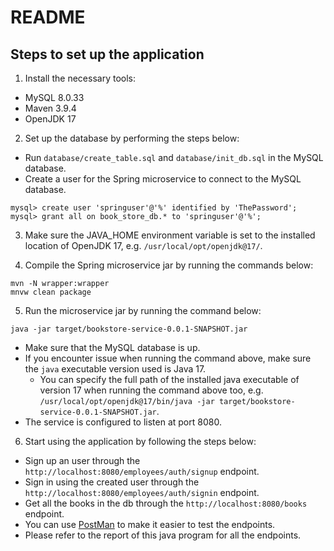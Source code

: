 # README
## Steps to set up the application
1. Install the necessary tools:
* MySQL 8.0.33
* Maven 3.9.4
* OpenJDK 17

2. Set up the database by performing the steps below:
* Run `database/create_table.sql` and `database/init_db.sql` in the MySQL database.
* Create a user for the Spring microservice to connect to the MySQL database.
```aidl
mysql> create user 'springuser'@'%' identified by 'ThePassword'; 
mysql> grant all on book_store_db.* to 'springuser'@'%';
```

3. Make sure the JAVA_HOME environment variable is set to the installed location of OpenJDK 17, e.g. `/usr/local/opt/openjdk@17/`. 

4. Compile the Spring microservice jar by running the commands below:
```
mvn -N wrapper:wrapper
mnvw clean package
```

5. Run the microservice jar by running the command below:
```aidl
java -jar target/bookstore-service-0.0.1-SNAPSHOT.jar
```
* Make sure that the MySQL database is up.
* If you encounter issue when running the command above, make sure the `java` executable version used is Java 17.
  * You can specify the full path of the installed java executable of version 17 when running the command above too, e.g. `/usr/local/opt/openjdk@17/bin/java -jar target/bookstore-service-0.0.1-SNAPSHOT.jar`.  
* The service is configured to listen at port 8080.
  
6. Start using the application by following the steps below:
* Sign up an user through the `http://localhost:8080/employees/auth/signup` endpoint.
* Sign in using the created user through the `http://localhost:8080/employees/auth/signin` endpoint.
* Get all the books in the db through the `http://localhost:8080/books` endpoint.
* You can use [PostMan](https://www.postman.com/downloads) to make it easier to test the endpoints.
* Please refer to the report of this java program for all the endpoints.